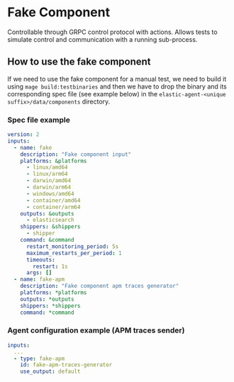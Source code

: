 # Fake Component

Controllable through GRPC control protocol with actions. Allows tests to simulate control and communication with a running sub-process.


## How to use the fake component
If we need to use the fake component for a manual test, we need to build it using
`mage build:testbinaries`
and then we have to drop the binary and its corresponding spec file (see example below) in the
`elastic-agent-<unique suffix>/data/components` directory.

### Spec file example

```yaml
version: 2
inputs:
  - name: fake
    description: "Fake component input"
    platforms: &platforms
      - linux/amd64
      - linux/arm64
      - darwin/amd64
      - darwin/arm64
      - windows/amd64
      - container/amd64
      - container/arm64
    outputs: &outputs
      - elasticsearch
    shippers: &shippers
      - shipper
    command: &command
      restart_monitoring_period: 5s
      maximum_restarts_per_period: 1
      timeouts:
        restart: 1s
      args: []
  - name: fake-apm
    description: "Fake component apm traces generator"
    platforms: *platforms
    outputs: *outputs
    shippers: *shippers
    command: *command
```

### Agent configuration example (APM traces sender)

```yaml
inputs:
  ...
  - type: fake-apm
    id: fake-apm-traces-generator
    use_output: default
```
